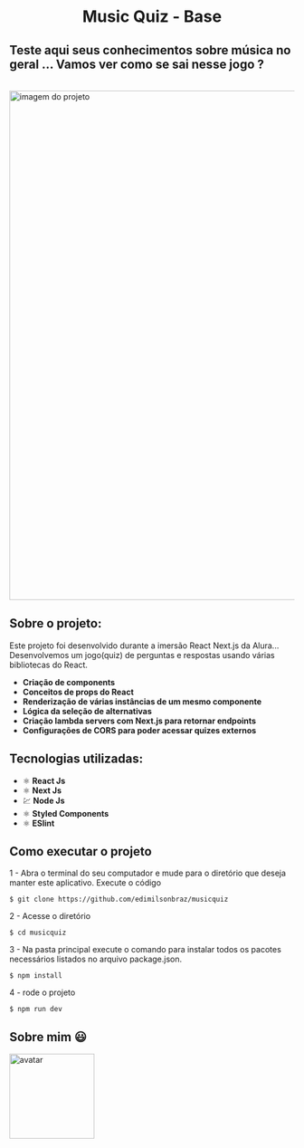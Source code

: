 <h1 align="center">
  Music Quiz - Base
</h1>
 
## Teste aqui seus conhecimentos sobre música no geral ... Vamos ver como se sai nesse jogo ?
<br>
  <img src="https://ik.imagekit.io/1n1swj1w28/MusicQuiz_1UlL2JGP5.png" alt="imagem do projeto" width="900">

<br>

## Sobre o projeto:
Este projeto foi desenvolvido durante a imersão React Next.js da Alura...
Desenvolvemos um jogo(quiz) de perguntas e respostas usando várias bibliotecas do React.
- **Criação de components**
- **Conceitos de props do React**
- **Renderização de várias instâncias de um mesmo componente**
- **Lógica da seleção de alternativas**
- **Criação lambda servers com Next.js para retornar endpoints**
- **Configurações de CORS para poder acessar quizes externos**

## Tecnologias utilizadas:
- ⚛️ **React Js** 
- ⚛️ **Next Js** 
- 💹 **Node Js** 
- ⚛️ **Styled Components**
- ⚛️ **ESlint**

## Como executar o projeto
1 - Abra o terminal do seu computador e mude para o diretório que deseja manter este aplicativo. Execute o código
```
$ git clone https://github.com/edimilsonbraz/musicquiz
```
2 - Acesse o diretório
```
$ cd musicquiz
```
3 - Na pasta principal execute o comando para instalar todos os pacotes necessários listados no arquivo package.json.
```
$ npm install
```
4 - rode o projeto
```
$ npm run dev
```
## Sobre mim :smiley:
<a href="https://www.linkedin.com/in/edimilsonbraz/">
<img src="https://avatars.githubusercontent.com/u/65040481?s=400&u=89ccd5a011db9d8281701ee5ca4f09ac844234c3&v=4" alt="avatar" width="150">
</a>
